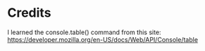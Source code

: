 # Credits
I learned the console.table() command from this site: https://developer.mozilla.org/en-US/docs/Web/API/Console/table